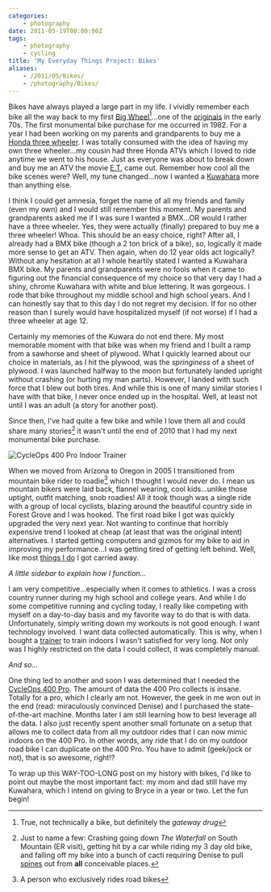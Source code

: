 ```yaml
---
categories:
    - photography
date: 2011-05-19T00:00:00Z
tags:
    - photography
    - cycling
title: 'My Everyday Things Project: Bikes'
aliases: 
    - /2011/05/Bikes/
    - /photography/Bikes/
---
```


Bikes have always played a large part in my life. I vividly remember each bike all the way back to my first [Big Wheel][bigwheel][^fn-1]...one of the [originals][] in the early 70s. The first monumental bike purchase for me occurred in 1982. For a year I had been working on my parents and grandparents to buy me a [Honda three wheeler][atv]. I was totally consumed with the idea of having my own three wheeler...my cousin had three Honda ATVs which I loved to ride anytime we went to his house. Just as everyone was about to break down and buy me an ATV the movie [E.T.][et] came out. Remember how cool all the bike scenes were? Well, my tune changed...now I wanted a [Kuwahara][bmx] more than anything else. 

I think I could get amnesia, forget the name of all my friends and family (even my own) and I would still remember this moment. My parents and grandparents asked me if I was sure I wanted a BMX...OR would I  rather have a three wheeler. Yes, they were actually (finally) prepared to buy me a three wheeler! Whoa. This should be an easy choice, right?  After all, I already had a BMX bike (though a 2 ton brick of a bike), so, logically it made more sense to get an ATV. Then again, when do 12 year olds act logically? Without any hesitation at all I whole heartily stated I wanted a Kuwahara BMX bike. My parents and grandparents were no fools when it came to figuring out the financial consequence of my choice so that very day I had a shiny, chrome Kuwahara with white and blue lettering. It was gorgeous. I rode that bike throughout my middle school and high school years. And I can honestly say that to this day I do not regret my decision. If for no other reason than I surely would have hospitalized myself (if not worse) if I had a three wheeler at age 12.

Certainly my memories of the Kuwara do not end there. My most memorable moment with that bike was when my friend and I built a ramp from a sawhorse and sheet of plywood. What I quickly learned about our choice in materials, as I hit the plywood, was the _springiness_ of a sheet of plywood. I was launched halfway to the moon but fortunately landed upright without crashing (or hurting my man parts). However, I landed with such force that I blew out both tires. And while this is one of many similar stories I have with that bike, I never once ended up in the hospital. Well, at least not until I was an adult (a story for another post). 

Since then, I've had quite a few bike and while I love them all and could share many stories[^fn-2] it wasn't until the end of 2010 that I had my next monumental bike purchase. 

![CycleOps 400 Pro Indoor Trainer](/uploads/2011/05/20110511-IMG_2380.jpg)

When we moved from Arizona to Oregon in 2005 I transitioned from mountain bike rider to roadie[^fn-3] which I thought I would never do. I mean us mountain bikers were laid back, flannel wearing, cool kids...unlike those uptight, outfit matching, snob roadies! All it took though was a single ride with a group of local cyclists, blazing around the beautiful country side in Forest Grove and I was hooked. The first road bike I got was quickly upgraded the very next year. Not wanting to continue that horribly expensive trend I looked at cheap (at least that was the original intent) alternatives. I started getting computers and gizmos for my bike to aid in improving my performance...I was getting tired of getting left behind. Well, like most [things I do][spro] I got carried away. 

_A little sidebar to explain how I function..._

I am very competitive...especially when it comes to athletics. I was a cross country runner during my high school and college years. And while I do some competitive running and cycling today, I really like competing with myself on a day-to-day basis and my favorite way to do that is with data. Unfortunately, simply writing down my workouts is not good enough. I want technology involved. I want data collected automatically. This is why, when I bought a [trainer][] to train indoors I wasn't satisfied for very long. Not only was I highly restricted on the data I could collect, it was completely manual.

_And so..._

One thing led to another and soon I was determined that I needed the [CycleOps 400 Pro][400pro]. The amount of data the 400 Pro collects is insane. Totally for a pro, which I clearly am not. However, the geek in me won out in the end (read: miraculously convinced Denise) and I purchased the state-of-the-art machine. Months later I am still learning how to best leverage all the data. I also just recently spent another small fortunate on a setup that allows me to collect data from all my outdoor rides that I can now mimic indoors on the 400 Pro. In other words, any ride that I do on my outdoor road bike I can duplicate on the 400 Pro. You have to admit (geek/jock or not), that is so awesome, right!? 

To wrap up this WAY-TOO-LONG post on my history with bikes, I'd like to point out maybe the most important fact: my mom and dad still have my Kuwahara, which I intend on giving to Bryce in a year or two. Let the fun begin!


[^fn-1]: True, not technically a bike, but definitely the _gateway drug_
[^fn-2]: Just to name a few: Crashing going down _The Waterfall_ on South Mountain (ER visit), getting hit by a car while riding my 3 day old bike, and falling off my bike into a bunch of cacti requiring Denise to pull [spines][] out from __all__ conceivable places. 
[^fn-3]: A person who exclusively rides road bikes

[bigwheel]: http://en.wikipedia.org/wiki/Big_Wheel "Big Wheel"
[originals]: http://www.originalbigwheel.com/ "Original Big Wheel"
[atv]: http://brndn.me/3wheeler "Honda Three Wheeler"
[et]: http://www.imdb.com/title/tt0083866/ "E.T.: The Extra-Terrestrial"
[bmx]: http://en.wikipedia.org/wiki/Kuwahara_(bicycle_company) "Kuwahara"
[spines]: http://en.wikipedia.org/wiki/Thorns,_spines,_and_prickles "Cactus hurt...real bad"
[400pro]: http://brndn.me/400pro "CycleOps 400 Pro Indoor Cycle"
[spro]: /2008/01/new-spro-gear-here/ "La Spaziale Mini Vivaldi II espresso machine"
[trainer]: http://www.rei.com/product/769753/kinetic-road-machine-fluid-bike-trainer "Kinetic Road Machine Fluid Bike Trainer"